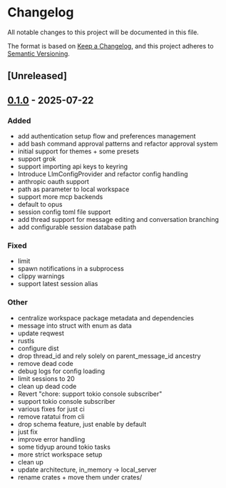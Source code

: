 # Changelog

All notable changes to this project will be documented in this file.

The format is based on [Keep a Changelog](https://keepachangelog.com/en/1.0.0/),
and this project adheres to [Semantic Versioning](https://semver.org/spec/v2.0.0.html).

## [Unreleased]

## [0.1.0](https://github.com/BrendanGraham14/conductor/releases/tag/conductor-cli-v0.1.0) - 2025-07-22

### Added

- add authentication setup flow and preferences management
- add bash command approval patterns and refactor approval system
- initial support for themes + some presets
- support grok
- support importing api keys to keyring
- Introduce LlmConfigProvider and refactor config handling
- anthropic oauth support
- path as parameter to local workspace
- support more mcp backends
- default to opus
- session config toml file support
- add thread support for message editing and conversation branching
- add configurable session database path

### Fixed

- limit
- spawn notifications in a subprocess
- clippy warnings
- support latest session alias

### Other

- centralize workspace package metadata and dependencies
- message into struct with enum as data
- update reqwest
- rustls
- configure dist
- drop thread_id and rely solely on parent_message_id ancestry
- remove dead code
- debug logs for config loading
- limit sessions to 20
- clean up dead code
- Revert "chore: support tokio console subscriber"
- support tokio console subscriber
- various fixes for just ci
- remove ratatui from cli
- drop schema feature, just enable by default
- just fix
- improve error handling
- some tidyup around tokio tasks
- more strict workspace setup
- clean up
- update architecture, in_memory -> local_server
- rename crates + move them under crates/
